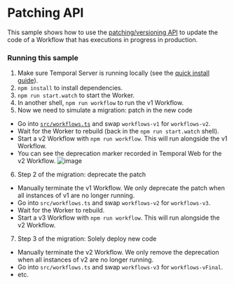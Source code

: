 # Patching API

This sample shows how to use the [patching/versioning API](https://docs.temporal.io/workflows/#workflow-versioning) to update the code of a Workflow that has executions in progress in production.

### Running this sample

1. Make sure Temporal Server is running locally (see the [quick install guide](https://docs.temporal.io/application-development/foundations#run-a-development-cluster)).
2. `npm install` to install dependencies.
3. `npm run start.watch` to start the Worker.
4. In another shell, `npm run workflow` to run the v1 Workflow.
5. Now we need to simulate a migration: patch in the new code

- Go into [`src/workflows.ts`](./src/workflows.ts) and swap `workflows-v1` for `workflows-v2`.
- Wait for the Worker to rebuild (back in the `npm run start.watch` shell).
- Start a v2 Workflow with `npm run workflow`. This will run alongside the v1 Workflow.
- You can see the deprecation marker recorded in Temporal Web for the v2 Workflow.
  ![image](https://user-images.githubusercontent.com/6764957/139673361-35d61b38-ab94-401e-ae7b-feaa52eae8c6.png)

6. Step 2 of the migration: deprecate the patch

- Manually terminate the v1 Workflow. We only deprecate the patch when all instances of v1 are no longer running.
- Go into `src/workflows.ts` and swap `workflows-v2` for `workflows-v3`.
- Wait for the Worker to rebuild.
- Start a v3 Workflow with `npm run workflow`. This will run alongside the v2 Workflow.

7. Step 3 of the migration: Solely deploy new code

- Manually terminate the v2 Workflow. We only remove the deprecation when all instances of v2 are no longer running.
- Go into `src/workflows.ts` and swap `workflows-v3` for `workflows-vFinal`.
- etc.
